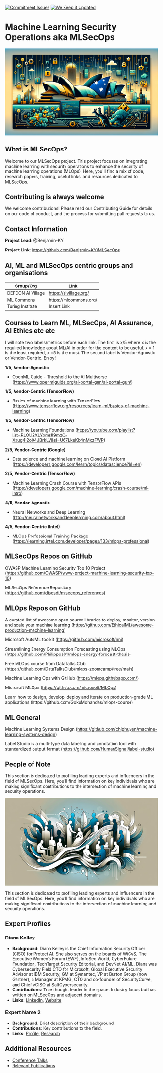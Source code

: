 [![Commitment Issues](https://img.shields.io/badge/Commitment-Issues-Issues)](https://github.com/Benjamin-KY/MLSecOps) [![We Keep it Updated](https://img.shields.io/github/commit-activity/w/Benjamin-KY/MLSecOps)](https://github.com/Benjamin-KY/MLSecOps/graphs/commit-activity)

# Machine Learning Security Operations aka MLSecOps
![MLSecOps Banner](https://github.com/Benjamin-KY/MLSecOps/blob/main/MLSecOpsV1.png)

## What is MLSecOps?
Welcome to our MLSecOps project. This project focuses on integrating machine learning with security operations to enhance the security of machine learning operations (MLOps). Here, you'll find a mix of code, research papers, training, useful links, and resources dedicated to MLSecOps.

## Contributing is always welcome
We welcome contributions! Please read our Contributing Guide for details on our code of conduct, and the process for submitting pull requests to us.

## Contact Information
**Project Lead**: @Benjamin-KY

**Project Link**: https://github.com/Benjamin-KY/MLSecOps

## AI, ML and MLSecOps centric groups and organisations
| Group/Org | Link |
| --- | --- |
| DEFCON AI Village | https://aivillage.org/ |
| ML Commons | https://mlcommons.org/ |
| Turing Institute | Insert Link |


## Courses to Learn ML, MLSecOps, AI Assurance, AI Ethics etc etc

I will note two labels/metrics before each link. The first is x/5 where x is the required knowledge about ML/AI in order for the content to be useful. x = 1 is the least required, x =5 is the most. The second label is Vendor-Agnostic or Vendor-Centric. Enjoy! 

**1/5, Vendor-Agnostic**
- OpenML Guide - Threshold to the AI Multiverse (https://www.openmlguide.org/ai-portal-gun/ai-portal-gun/)

**1/5, Vendor-Centric (TensorFlow)**
- Basics of machine learning with TensorFlow (https://www.tensorflow.org/resources/learn-ml/basics-of-machine-learning)

**1/5, Vendor-Centric (TensorFlow)**
- Machine Learning Foundations (https://youtube.com/playlist?list=PLOU2XLYxmsII9mzQ-Xxug4l2o04JBrkLV&si=U67LkeKb4nMxzFWP)

**2/5, Vendor-Centric (Google)**
- Data science and machine learning on Cloud AI Platform (https://developers.google.com/learn/topics/datascience?hl=en)

**2/5, Vendor-Centric (TensorFlow)** 
- Machine Learning Crash Course with TensorFlow APIs (https://developers.google.com/machine-learning/crash-course/ml-intro)

**4/5, Vendor-Agnostic**
- Neural Networks and Deep Learning (http://neuralnetworksanddeeplearning.com/about.html)

**4/5, Vendor-Centric (Intel)**
- MLOps Professional Training Package (https://learning.intel.com/developer/pages/133/mlops-professional)

## MLSecOps Repos on GitHub

OWASP Machine Learning Security Top 10 Project (https://github.com/OWASP/www-project-machine-learning-security-top-10)

MLSecOps Reference Repository (https://github.com/disesdi/mlsecops_references)

## MLOps Repos on GitHub

A curated list of awesome open source libraries to deploy, monitor, version and scale your machine learning (https://github.com/EthicalML/awesome-production-machine-learning)

Microsoft AutoML toolkit (https://github.com/microsoft/nni)

Streamlining Energy Consumption Forecasting using MLOps (https://github.com/Philippos01/mlops-energy-forecast-thesis)

Free MLOps course from DataTalks.Club (https://github.com/DataTalksClub/mlops-zoomcamp/tree/main)

Machine Learning Ops with GitHub (https://mlops.githubapp.com/)

Microsoft MLOps (https://github.com/microsoft/MLOps)

Learn how to design, develop, deploy and iterate on production-grade ML applications (https://github.com/GokuMohandas/mlops-course)

## ML General

Machine Learning Systems Design (https://github.com/chiphuyen/machine-learning-systems-design)

Label Studio is a multi-type data labeling and annotation tool with standardized output format (https://github.com/HumanSignal/label-studio)

## People of Note

This section is dedicated to profiling leading experts and influencers in the field of MLSecOps. Here, you'll find information on key individuals who are making significant contributions to the intersection of machine learning and security operations.

![Experts of Interest](https://github.com/Benjamin-KY/MLSecOps/blob/main/ExpertsV1.png)

This section is dedicated to profiling leading experts and influencers in the field of MLSecOps. Here, you'll find information on key individuals who are making significant contributions to the intersection of machine learning and security operations.

## Expert Profiles
### Diana Kelley
- **Background**: Diana Kelley is the Chief Information Security Officer (CISO) for Protect AI. She also serves on the boards of WiCyS, The Executive Women’s Forum (EWF), InfoSec World, CyberFuture Foundation, TechTarget Security Editorial, and DevNet AI/ML. Diana was Cybersecurity Field CTO for Microsoft, Global Executive Security Advisor at IBM Security, GM at Symantec, VP at Burton Group (now Gartner), a Manager at KPMG, CTO and co-founder of SecurityCurve, and Chief vCISO at SaltCybersecurity.
- **Contributions**: True thought leader in the space. Industry focus but has written on MLSecOps and adjacent domains.
- **Links**: [LinkedIn](https://www.linkedin.com/in/dianakelleysecuritycurve/), [Website](https://securitycurve.com/)

### Expert Name 2
- **Background**: Brief description of their background.
- **Contributions**: Key contributions to the field.
- **Links**: [Profile](link_to_profile), [Research](link_to_research)

<!-- Repeat for more experts as needed -->

## Additional Resources
- [Conference Talks](link_to_conference_talks)
- [Relevant Publications](link_to_publications)
